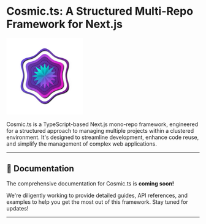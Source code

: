 # Cosmic.ts: A Structured Multi-Repo Framework for Next.js

<p align="left">
  <img src="logo.png" alt="Cosmic.ts Logo" width="200"/>
</p>

Cosmic.ts is a TypeScript-based Next.js mono-repo framework, engineered for a structured approach to managing multiple projects within a clustered environment. It's designed to streamline development,
enhance code reuse, and simplify the management of complex web applications.

---

## 📖 Documentation

The comprehensive documentation for Cosmic.ts is **coming soon!**

We're diligently working to provide detailed guides, API references, and examples to help you get the most out of this framework. Stay tuned for updates!

---
